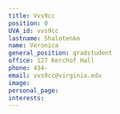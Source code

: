 ```yaml
---
title: Vvs9cc
position: 0
UVA_id: vvs9cc
lastname: Shalotenko
name: Veronica
general_position: gradstudent
office: 127 Kerchof Hall
phone: 434-
email: vvs9cc@virginia.edu
image: 
personal_page: 
interests: 
---
```


